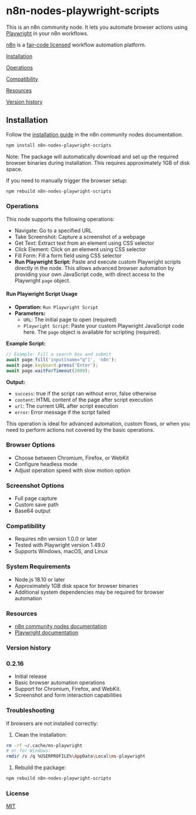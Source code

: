 # n8n-nodes-playwright-scripts

This is an n8n community node. It lets you automate browser actions using [Playwright](https://playwright.dev/) in your n8n workflows.

[n8n](https://n8n.io/) is a [fair-code licensed](https://docs.n8n.io/reference/license/) workflow automation platform.

[Installation](#installation)

[Operations](#operations)

[Compatibility](#compatibility)

[Resources](#resources)

[Version history](#version-history)

## Installation

Follow the [installation guide](https://docs.n8n.io/integrations/community-nodes/installation/) in the n8n community nodes documentation.

```bash
npm install n8n-nodes-playwright-scripts

```

Note: The package will automatically download and set up the required browser binaries during installation. This requires approximately 1GB of disk space.

If you need to manually trigger the browser setup:

```bash
npm rebuild n8n-nodes-playwright-scripts

```

### Operations

This node supports the following operations:

- Navigate: Go to a specified URL
- Take Screenshot: Capture a screenshot of a webpage
- Get Text: Extract text from an element using CSS selector
- Click Element: Click on an element using CSS selector
- Fill Form: Fill a form field using CSS selector
- **Run Playwright Script:** Paste and execute custom Playwright scripts directly in the node. This allows advanced browser automation by providing your own JavaScript code, with direct access to the Playwright `page` object.

#### Run Playwright Script Usage

- **Operation:** `Run Playwright Script`
- **Parameters:**
  - `URL`: The initial page to open (required)
  - `Playwright Script`: Paste your custom Playwright JavaScript code here. The `page` object is available for scripting (required).

**Example Script:**

```javascript
// Example: Fill a search box and submit
await page.fill('input[name="q"]', 'n8n');
await page.keyboard.press('Enter');
await page.waitForTimeout(2000);
```

**Output:**

- `success`: true if the script ran without error, false otherwise
- `content`: HTML content of the page after script execution
- `url`: The current URL after script execution
- `error`: Error message if the script failed

This operation is ideal for advanced automation, custom flows, or when you need to perform actions not covered by the basic operations.

### Browser Options

- Choose between Chromium, Firefox, or WebKit
- Configure headless mode
- Adjust operation speed with slow motion option

### Screenshot Options

- Full page capture
- Custom save path
- Base64 output

### Compatibility

- Requires n8n version 1.0.0 or later
- Tested with Playwright version 1.49.0
- Supports Windows, macOS, and Linux

### System Requirements

- Node.js 18.10 or later
- Approximately 1GB disk space for browser binaries
- Additional system dependencies may be required for browser automation

### Resources

- [n8n community nodes documentation](https://docs.n8n.io/integrations/community-nodes/)
- [Playwright documentation](https://playwright.dev/docs/intro)

### Version history

### 0.2.16

- Initial release
- Basic browser automation operations
- Support for Chromium, Firefox, and WebKit.
- Screenshot and form interaction capabilities

### Troubleshooting

If browsers are not installed correctly:

1. Clean the installation:

```bash
rm -rf ~/.cache/ms-playwright
# or for Windows:
rmdir /s /q %USERPROFILE%\AppData\Local\ms-playwright

```

1. Rebuild the package:

```bash
npm rebuild n8n-nodes-playwright-scripts

```

### License

[MIT](https://github.com/n8n-io/n8n-nodes-starter/blob/master/LICENSE.md)
